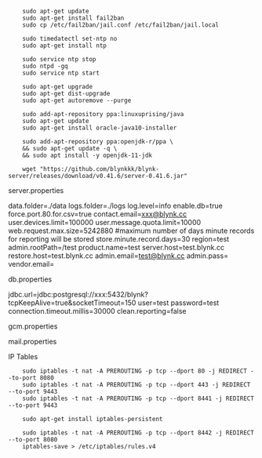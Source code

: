         sudo apt-get update
        sudo apt-get install fail2ban
        sudo cp /etc/fail2ban/jail.conf /etc/fail2ban/jail.local

        sudo timedatectl set-ntp no
        sudo apt-get install ntp

        sudo service ntp stop
        sudo ntpd -gq
        sudo service ntp start

        sudo apt-get upgrade
        sudo apt-get dist-upgrade
        sudo apt-get autoremove --purge

        sudo add-apt-repository ppa:linuxuprising/java
        sudo apt-get update
        sudo apt-get install oracle-java10-installer

        sudo add-apt-repository ppa:openjdk-r/ppa \
        && sudo apt-get update -q \
        && sudo apt install -y openjdk-11-jdk
        
        wget "https://github.com/blynkkk/blynk-server/releases/download/v0.41.6/server-0.41.6.jar"
        

server.properties

data.folder=./data
logs.folder=./logs
log.level=info
enable.db=true
force.port.80.for.csv=true
contact.email=xxx@blynk.cc
user.devices.limit=100000
user.message.quota.limit=10000
web.request.max.size=5242880
#maximum number of days minute records for reporting will be stored
store.minute.record.days=30
region=test
admin.rootPath=/test
product.name=test
server.host=test.blynk.cc
restore.host=test.blynk.cc
admin.email=test@blynk.cc
admin.pass=
vendor.email=

        
db.properties

jdbc.url=jdbc:postgresql://xxx:5432/blynk?tcpKeepAlive=true&socketTimeout=150
user=test
password=test
connection.timeout.millis=30000
clean.reporting=false

gcm.properties

mail.properties

IP Tables

        sudo iptables -t nat -A PREROUTING -p tcp --dport 80 -j REDIRECT --to-port 8080
        sudo iptables -t nat -A PREROUTING -p tcp --dport 443 -j REDIRECT --to-port 9443
        sudo iptables -t nat -A PREROUTING -p tcp --dport 8441 -j REDIRECT --to-port 9443
        
        sudo apt-get install iptables-persistent
        
        sudo iptables -t nat -A PREROUTING -p tcp --dport 8442 -j REDIRECT --to-port 8080
        iptables-save > /etc/iptables/rules.v4
